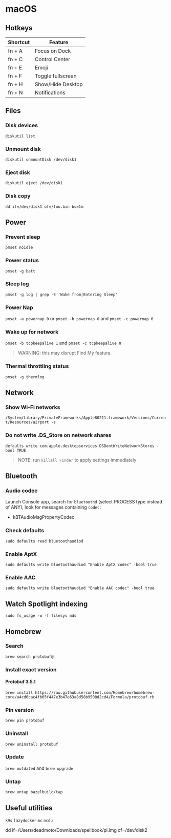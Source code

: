 # macOS

## Hotkeys

| Shortcut | Feature           |
|----------|-------------------|
| fn + A   | Focus on Dock     |
| fn + C   | Control Center    |
| fn + E   | Emoji             |
| fn + F   | Toggle fullscreen |
| fn + H   | Show/Hide Desktop |
| fn + N   | Notifications     |

## Files

### Disk devices

`diskutil list`

### Unmount disk

`diskutil unmountDisk /dev/disk1`

### Eject disk

`diskutil eject /dev/disk1`

### Disk copy

`dd if=/dev/disk1 of=/foo.bin bs=1m`

## Power

### Prevent sleep

`pmset noidle`

### Power status

`pmset -g batt`

### Sleep log

`pmset -g log | grep -E 'Wake from|Entering Sleep'`

### Power Nap

`pmset -a powernap 0` or `pmset -b powernap 0` and `pmset -c powernap 0`

### Wake up for network 

`pmset -b tcpkeepalive 1` and `pmset -c tcpkeepalive 0`
> WARNING: this may disrupt Find My feature.

### Thermal throttling status

`pmset -g thermlog`

## Network

### Show Wi-Fi networks

`/System/Library/PrivateFrameworks/Apple80211.framework/Versions/Current/Resources/airport -s`

### Do not write .DS_Store on network shares

`defaults write com.apple.desktopservices DSDontWriteNetworkStores -bool TRUE`
> NOTE: run `killall Finder` to apply settings immediately

## Bluetooth

### Audio codec

Launch Console app, search for `bluetoothd` (select PROCESS type instead of ANY), look for messages containing `codec`:
- kBTAudioMsgPropertyCodec

### Check defaults

`sudo defaults read bluetoothaudiod`

### Enable AptX

`sudo defaults write bluetoothaudiod "Enable AptX codec" -bool true`

### Enable AAC

`sudo defaults write bluetoothaudiod "Enable AAC codec" -bool true`

## Watch Spotlight indexing

`sudo fs_usage -w -f filesys mds`

## Homebrew

### Search

`brew search protobuf@`

### Install exact version

#### Protobuf 3.5.1

`brew install https://raw.githubusercontent.com/Homebrew/homebrew-core/a4cd6cac4fb65f447e3b47e63a8d58b9508d2cd4/Formula/protobuf.rb`

### Pin version

`brew pin protobuf`

### Uninstall

`brew uninstall protobuf`

### Update

`brew outdated` and `brew upgrade`

### Untap

`brew untap bazelbuild/tap`

## Useful utilities

`k9s`
`lazydocker`
`mc`
`ncdu`

dd if=/Users/deadmoto/Downloads/spellbook/pi.img of=/dev/disk2
